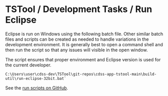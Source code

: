 # TSTool / Development Tasks / Run Eclipse #

Eclipse is run on Windows using the following batch file.
Other similar batch files and scripts can be created as needed to handle variations
in the development environment.
It is generally best to open a command shell and then run the script so that any issues will visible in the open window.

The script ensures that proper environment and Eclipse version is used for the current developer.

```
C:\Users\user\cdss-dev\TSTool\git-repos\cdss-app-tstool-main\build-util\run-eclipse-32bit.bat`
```

See the [run scripts on GitHub](https://github.com/OpenCDSS/cdss-app-tstool-main/tree/master/build-util).
